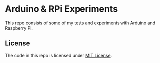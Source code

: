 # Arduino & RPi Experiments

This repo consists of some of my tests and experiments with Arduino and Raspberry Pi.

## License

The code in this repo is licensed under [MIT License](./LICENSE).